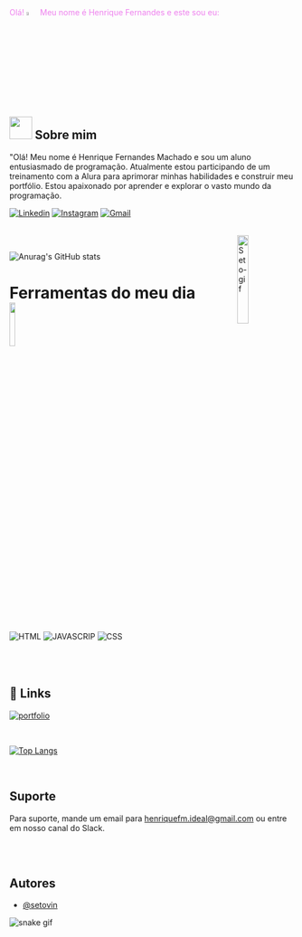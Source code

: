 <div   style="color:violet">                            Olá!
    <img src="https://media.tenor.com/FNR0r9Bb6EwAAAAi/peace-out-victory-hand-emoji.gif" alt="Waving Hand" width="4%"> Meu nome é Henrique Fernandes e este sou eu: 
</div>
 
## <img src="https://media.tenor.com/o9YiJrdQFBYAAAAi/spinning-spin.gif" width="40">  Sobre mim
"Olá! Meu nome é Henrique Fernandes Machado e sou um aluno entusiasmado de programação. Atualmente estou participando de um treinamento com a Alura para aprimorar minhas habilidades e construir meu portfólio. Estou apaixonado por aprender e explorar o vasto mundo da programação.



[![Linkedin](https://img.shields.io/badge/LinkedIn-0077B5?style=for-the-badge&logo=linkedin&logoColor=white)](https://www.linkedin.com/in/henrique-fernandes-90815627a/)
[![Instagram](https://img.shields.io/badge/Instagram-E4405F?style=for-the-badge&logo=instagram&logoColor=white)](https://www.instagram.com/hen.rique_fm/)
[![Gmail](https://img.shields.io/badge/Gmail-D14836?style=for-the-badge&logo=gmail&logoColor=white)](mailto:henriquefm.ideal@gmail.com)

<br/>

<div>
<img align="right" alt="Seto-gif" src="https://cdn.discordapp.com/attachments/806040764483108904/1115412982848036864/ezgif-2-ff25102099.gif" width="20%" >
</div>

##

![Anurag's GitHub stats](https://github-readme-stats.vercel.app/api?username=setovin&show_icons=true&theme=tokyonight)



#  Ferramentas do meu dia <img src="https://media.tenor.com/Pnb_hVWq2sgAAAAi/on-process-dig.gif" width="14%">

<div style="display: inline_block"><br/>
<img alt="HTML" src="https://img.shields.io/badge/HTML-239120?style=for-the-badge&logo=html5&logoColor=white"/>
<img alt="JAVASCRIP" src="https://img.shields.io/badge/JavaScript-F7DF1E?style=for-the-badge&logo=javascript&logoColor=black"/> <img alt="CSS" src="https://img.shields.io/badge/CSS-239120?&style=for-the-badge&logo=css3&logoColor=white"/>
</div>

<br/>
<br/>
<br/>

## 🔗 Links
[![portfolio](https://img.shields.io/badge/my_portfolio-000?style=for-the-badge&logo=ko-fi&logoColor=white)](https://portifolio-gru.vercel.app)


<br/>

[![Top Langs](https://github-readme-stats.vercel.app/api/top-langs/?username=setovin&layout=donut)](https://github.com/setovin/github-readme-stats)

<br/>

## Suporte

Para suporte, mande um email para henriquefm.ideal@gmail.com ou entre em nosso canal do Slack.

<br/>
<br/>

## Autores

- [@setovin](https://www.instagram.com/hen.rique_fm/)

![snake gif](https://github.com/setovin/setovin/blob/output/github-contribution-grid-snake.svg)



